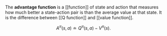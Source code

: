 The **advantage function** is a [[function]] of state and action that measures how much better a state-action pair is than the average value at that state. It is the difference between [[Q function]] and [[value function]].

$$
A^\pi(s, a) \doteq Q^\pi(s, a) - V^\pi(s).
$$